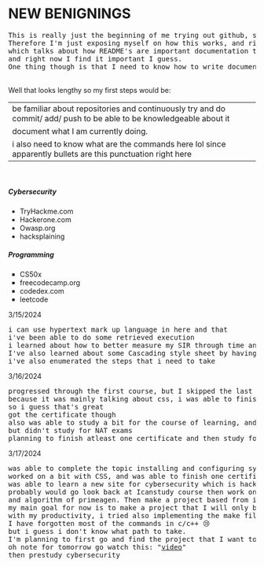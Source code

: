 <h1>NEW BENIGNINGS</h1>
<pre>This is really just the beginning of me trying out github, since i kinda need this for the industry.
Therefore I'm just exposing myself on how this works, and right now I'm looking at this <a href = "https://github.com/hackergrrl/art-of-readme">article</a> 
which talks about how README's are important documentation tools, mainly for modules on how it would work, 
and right now I find it important I guess.
One thing though is that I need to know how to write documentation and be knowledgeable about the navigation of github.</pre>
<br>Well that looks lengthy so my first steps would be:
<table>
  <tr>
    <td>be familiar about repositories and continuously try and do commit/ add/ push to be able to be knowledgeable about it</td>
  </tr>
  
  <tr>
    <td>document what I am currently doing.</td>
  </tr>
  
  <tr>
    <td>i also need to know what are the commands here lol since apparently bullets are this punctuation right here</td>
  </tr>
</table>
<br>
<h5>Cybersecurity</h5>
<ul>
  <li>TryHackme.com</li>
  <li>Hackerone.com</li>
  <li>Owasp.org</li>
  <li>hacksplaining</li>
</ul>
<h5>Programming</h5>
<ul type = "square">
  <li>CS50x</li>
  <li>freecodecamp.org</li>
  <li>codedex.com</li>
  <li>leetcode</li>
</ul>
3/15/2024
<pre>
i can use hypertext mark up language in here and that
i've been able to do some retrieved execution
i learned about how to better measure my SIR through time and efficiency
I've also learned about some Cascading style sheet by having it either in-line or outline
i've also enumerated the steps that i need to take
</pre>
3/16/2024
<pre>
progressed through the first course, but I skipped the last 2 course
because it was mainly talking about css, i was able to finish the survey form though 
so i guess that's great
got the certificate though
also was able to study a bit for the course of learning, and dwelled on the codedex problems.
but didn't study for NAT exams
planning to finish atleast one certificate and then study for NAT exams but i guess lots of events will be happening
</pre>
3/17/2024
<pre>
was able to complete the topic installing and configuring systems in the E-tesda course
worked on a bit with CSS, and was able to finish one certification project in html
was able to learn a new site for cybersecurity which is hacksplaining
probably would go look back at Icanstudy course then work on the data structures
and algorithm of primeagen. Then make a project based from it.
my main goal for now is to make a project that I will only be using which can help
with my productivity, i tried also implementing the make file in c/c++ and noticed that
I have forgotten most of the commands in c/c++ 😢
but i guess i don't know what path to take.
I'm planning to first go and find the project that I want to work on.
oh note for tomorrow go watch this: "<a href = "https://frontendmasters.com/courses/algorithms/introduction/">video</a>"
then prestudy cybersecurity
</pre>
